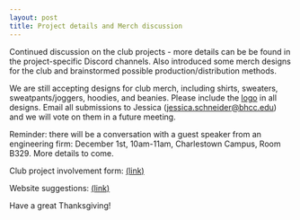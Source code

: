 ```yaml
---
layout: post
title: Project details and Merch discussion
---
```


Continued discussion on the club projects - more details can be be found in the project-specific Discord channels. Also introduced some merch designs for the club and brainstormed possible production/distribution methods.

We are still accepting designs for club merch, including shirts, sweaters, sweatpants/joggers, hoodies, and beanies. Please include the [logo](https://bhccstem.github.io/images/logo.png) in all designs. Email all submissions to Jessica (jessica.schneider@bhcc.edu) and we will vote on them in a future meeting.

Reminder: there will be a conversation with a guest speaker from an engineering firm: December 1st, 10am-11am, Charlestown Campus, Room B329. More details to come.

Club project involvement form: [(link)](https://forms.gle/8NqK5QTRbii6o9Be6)

Website suggestions: [(link)](https://tinyurl.com/msyhdmcd)

Have a great Thanksgiving!
